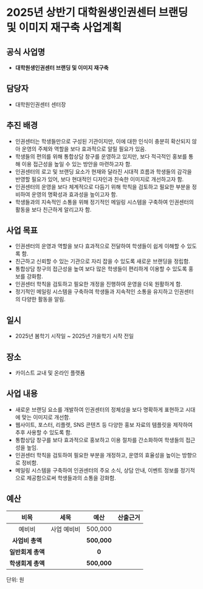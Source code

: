 # 2025년 상반기 대학원생인권센터 브랜딩 및 이미지 재구축 사업계획

## 공식 사업명
-	**대학원생인권센터 브랜딩 및 이미지 재구축**

## 담당자
-	대학원인권센터 센터장

## 추진 배경
-	인권센터는 학생들만으로 구성된 기관이지만, 이에 대한 인식이 충분히 확산되지 않아 운영의 주체와 역할을 보다 효과적으로 알릴 필요가 있음.
-	학생들의 편의를 위해 통합상담 창구를 운영하고 있지만, 보다 적극적인 홍보를 통해 이용 접근성을 높일 수 있는 방안을 마련하고자 함.
-	인권센터의 로고 및 브랜딩 요소가 현재와 달라진 시대적 흐름과 학생들의 감각을 반영할 필요가 있어, 보다 현대적인 디자인과 친숙한 이미지로 개선하고자 함.
-	인권센터의 운영을 보다 체계적으로 다듬기 위해 학칙을 검토하고 필요한 부분을 정비하여 운영의 명확성과 효과성을 높이고자 함.
-	학생들과의 지속적인 소통을 위해 정기적인 메일링 시스템을 구축하여 인권센터의 활동을 보다 친근하게 알리고자 함.

## 사업 목표
-	인권센터의 운영과 역할을 보다 효과적으로 전달하여 학생들이 쉽게 이해할 수 있도록 함.
-	친근하고 신뢰할 수 있는 기관으로 자리 잡을 수 있도록 새로운 브랜딩을 정립함.
-	통합상담 창구의 접근성을 높여 보다 많은 학생들이 편리하게 이용할 수 있도록 홍보를 강화함.
-	인권센터 학칙을 검토하고 필요한 개정을 진행하여 운영을 더욱 원활하게 함.
-	정기적인 메일링 시스템을 구축하여 학생들과 지속적인 소통을 유지하고 인권센터의 다양한 활동을 알림.

## 일시
-	2025년 봄학기 시작일 ~ 2025년 가을학기 시작 전일

## 장소
-	카이스트 교내 및 온라인 플랫폼

## 사업 내용
-	새로운 브랜딩 요소를 개발하여 인권센터의 정체성을 보다 명확하게 표현하고 시대에 맞는 이미지로 개선함.
-	웹사이트, 포스터, 리플렛, SNS 콘텐츠 등 다양한 홍보 자료의 템플릿을 제작하여  추후 사용할 수 있도록 함.
-	통합상담 창구를 보다 효과적으로 홍보하고 이용 절차를 간소화하여 학생들의 접근성을 높임.
-	인권센터 학칙을 검토하여 필요한 부분을 개정하고, 운영의 효율성을 높이는 방향으로 정비함.
-	메일링 시스템을 구축하여 인권센터의 주요 소식, 상담 안내, 이벤트 정보를 정기적으로 제공함으로써 학생들과의 소통을 강화함.

## 예산

|  **비목** |   **세목**   | **예산** | **산출근거** |
|:----------:|:------------:|:--------:|:--------:|
|예비비| 사업 예비비 | 500,000 |  |
|   **사업비 총액**  |        |  **500,000** |      |
|   **일반회계 총액**  |        |  **0** |      |   
|   **학생회계 총액**  |        |  **500,000** |      |   

단위: 원
